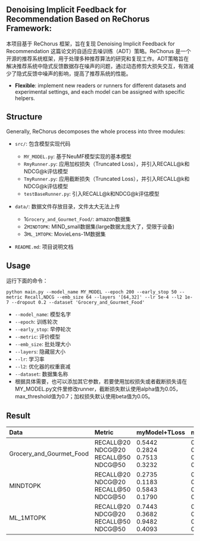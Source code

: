 ## Denoising Implicit Feedback for Recommendation Based on ReChorus Framework:

本项目基于 ReChorus 框架，旨在复现 Denoising Implicit Feedback for Recommendation 这篇论文的自适应去噪训练（ADT）策略。ReChorus 是一个开源的推荐系统框架，用于处理多种推荐算法的研究和复现工作。ADT策略旨在解决推荐系统中隐式反馈数据存在噪声的问题，通过动态修剪大损失交互，有效减少了隐式反馈中噪声的影响，提高了推荐系统的性能。
- **Flexible**: implement new readers or runners for different datasets and experimental settings, and each model can be assigned with specific helpers.

## Structure

Generally, ReChorus decomposes the whole process into three modules:

- `src/`: 包含模型实现代码
  - `MY_MODEL.py`: 基于NeuMF模型实现的基本模型
  - `RmyRunner.py`: 应用加权损失（Truncated Loss），并引入RECALL@k和NDCG@k评估模型
  - `TmyRunner.py`: 应用截断损失（Truncated Loss），并引入RECALL@k和NDCG@k评估模型
  - `testBaseRunner.py`: 引入RECALL@k和NDCG@k评估模型
- `data/`: 数据文件存放目录，文件太大无法上传
  - 1`Grocery_and_Gourmet_Food/`: amazon数据集
  - 2`MINDTOPK`: MIND_small数据集(large数据太庞大了，受限于设备)
  - 3`ML_1MTOPK`: MovieLens-1M数据集

- `README.md`: 项目说明文档
## Usage
运行下面的命令：
```
python main.py --model_name MY_MODEL --epoch 200 --early_stop 50 --metric Recall,NDCG --emb_size 64 --layers '[64,32]' --lr 5e-4 --l2 1e-7 --dropout 0.2 --dataset 'Grocery_and_Gourmet_Food'
```
- `--model_name`: 模型名字
- `--epoch`: 训练轮次
- `--early_stop`: 早停轮次
- `--metric`: 评价模型
- `--emb_size`: 批处理大小
- `--layers`: 隐藏层大小
- `--lr`: 学习率
- `--l2`: 优化器的权重衰减
- `--dataset`: 数据集名称
- 根据具体需要，也可以添加其它参数，若要使用加权损失或者截断损失请在MY_MODEL.py文件里修改runner，截断损失默认使用alpha值为0.05，max_threshold值为0.7；加权损失默认使用beta值为0.05。

## Result


| Data                     | Metric                | myModel+TLoss                           | myModel+RLoss              | NeuMF                                   | BPRMF              | DirectAU                               | 
|:-------------------------|:----------------------|-----------------------------------------|------------------------|-----------------------------------------|------------------------|----------------------------------------|
| Grocery_and_Gourmet_Food | RECALL@20</br>NDCG@20<br/>RECALL@50<br/>NDCG@50 | 0.5442</br>0.2824<br/>0.7513<br/>0.3232 | 0.5991</br>0.3301<br/>0.7959<br/>0.3689 | 0.5416</br>0.2850<br/>0.7476<br/>0.3256 | 0.5585</br>0.2985<br/>0.7698<br/>0.3401 | 0.6170</br>0.3417<br/>0.8203<br/>0.3819 |
| MINDTOPK               | RECALL@20</br>NDCG@20<br/>RECALL@50<br/>NDCG@50 | 0.2735</br>0.1183<br/>0.5843<br/>0.1790 |  0.2765</br>0.1247<br/>0.6324<br/>0.1947| 0.3069</br>0.1281<br/>0.5255<br/>0.1711 | 0.2873</br>0.1175<br/>0.5225<br/>0.1644| 0.3039</br>0.1327<br/>0.5108<br/>0.1737 | 
| ML_1MTOPK           | RECALL@20</br>NDCG@20<br/>RECALL@50<br/>NDCG@50 | 0.7443</br>0.3682<br/>0.9482<br/>0.4093 |  0.7491</br>0.3665<br/>0.9419<br/>0.4052 | 0.7540</br>0.3639<br/>0.9520<br/>0.4037 | 0.7359</br>0.3502<br/>0.9457<br/>0.3923| 0.7070</br>0.0924<br/>0.3377<br/>0.3821| 


